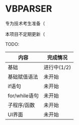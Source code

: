 # VBPARSER

专为技术考生准备（

本项目不定期更新（

TODO:

| 内容 | 完成情况 |
|------------|-------|
| 基础 | 进行中(1/2) |
| 基础赋值语法 | 未开始 |
| if语句 | 未开始 |
| for/while语句 | 未开始 |
| 子程序/函数 | 未开始 |
| UI界面 | 未开始 |
